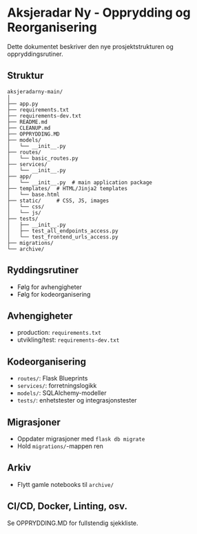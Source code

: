# Aksjeradar Ny - Opprydding og Reorganisering

Dette dokumentet beskriver den nye prosjektstrukturen og oppryddingsrutiner.

## Struktur
```
aksjeradarny-main/
│
├── app.py
├── requirements.txt
├── requirements-dev.txt
├── README.md
├── CLEANUP.md
├── OPPRYDDING.MD
├── models/
│   └── __init__.py
├── routes/
│   └── basic_routes.py
├── services/
│   └── __init__.py
├── app/
│   └── __init__.py  # main application package
├── templates/  # HTML/Jinja2 templates
│   └── base.html
├── static/     # CSS, JS, images
│   └── css/
│   └── js/
├── tests/
│   ├── __init__.py
│   ├── test_all_endpoints_access.py
│   └── test_frontend_urls_access.py
├── migrations/
└── archive/
```

## Ryddingsrutiner
- Følg [](#dependencies) for avhengigheter
- Følg [](#modularisering) for kodeorganisering

## Avhengigheter
- production: `requirements.txt`
- utvikling/test: `requirements-dev.txt`

## Kodeorganisering
- `routes/`: Flask Blueprints
- `services/`: forretningslogikk
- `models/`: SQLAlchemy-modeller
- `tests/`: enhetstester og integrasjonstester

## Migrasjoner
- Oppdater migrasjoner med `flask db migrate`
- Hold `migrations/`-mappen ren

## Arkiv
- Flytt gamle notebooks til `archive/`

## CI/CD, Docker, Linting, osv.
Se OPPRYDDING.MD for fullstendig sjekkliste.
